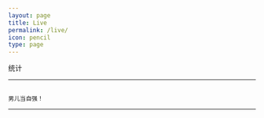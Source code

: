 ```yaml
---
layout: page
title: Live
permalink: /live/
icon: pencil
type: page
---
```

统计

---
```

男儿当自强！

```
---

